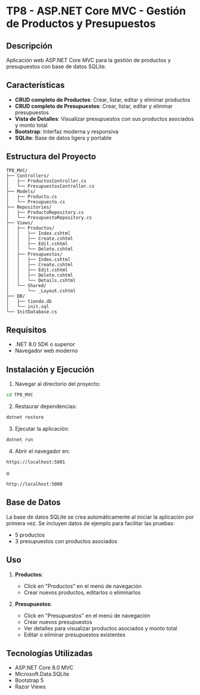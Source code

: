 # TP8 - ASP.NET Core MVC - Gestión de Productos y Presupuestos

## Descripción
Aplicación web ASP.NET Core MVC para la gestión de productos y presupuestos con base de datos SQLite.

## Características
- **CRUD completo de Productos**: Crear, listar, editar y eliminar productos
- **CRUD completo de Presupuestos**: Crear, listar, editar y eliminar presupuestos
- **Vista de Detalles**: Visualizar presupuestos con sus productos asociados y monto total
- **Bootstrap**: Interfaz moderna y responsiva
- **SQLite**: Base de datos ligera y portable

## Estructura del Proyecto
```
TP8_MVC/
├── Controllers/
│   ├── ProductosController.cs
│   └── PresupuestosController.cs
├── Models/
│   ├── Producto.cs
│   └── Presupuesto.cs
├── Repositories/
│   ├── ProductoRepository.cs
│   └── PresupuestoRepository.cs
├── Views/
│   ├── Productos/
│   │   ├── Index.cshtml
│   │   ├── Create.cshtml
│   │   ├── Edit.cshtml
│   │   └── Delete.cshtml
│   ├── Presupuestos/
│   │   ├── Index.cshtml
│   │   ├── Create.cshtml
│   │   ├── Edit.cshtml
│   │   ├── Delete.cshtml
│   │   └── Details.cshtml
│   └── Shared/
│       └── _Layout.cshtml
├── DB/
│   ├── tienda.db
│   └── init.sql
└── InitDatabase.cs
```

## Requisitos
- .NET 8.0 SDK o superior
- Navegador web moderno

## Instalación y Ejecución

1. Navegar al directorio del proyecto:
```bash
cd TP8_MVC
```

2. Restaurar dependencias:
```bash
dotnet restore
```

3. Ejecutar la aplicación:
```bash
dotnet run
```

4. Abrir el navegador en:
```
https://localhost:5001
```
o
```
http://localhost:5000
```

## Base de Datos
La base de datos SQLite se crea automáticamente al iniciar la aplicación por primera vez.
Se incluyen datos de ejemplo para facilitar las pruebas:
- 5 productos
- 3 presupuestos con productos asociados

## Uso
1. **Productos**: 
   - Click en "Productos" en el menú de navegación
   - Crear nuevos productos, editarlos o eliminarlos

2. **Presupuestos**:
   - Click en "Presupuestos" en el menú de navegación
   - Crear nuevos presupuestos
   - Ver detalles para visualizar productos asociados y monto total
   - Editar o eliminar presupuestos existentes

## Tecnologías Utilizadas
- ASP.NET Core 8.0 MVC
- Microsoft.Data.SQLite
- Bootstrap 5
- Razor Views
